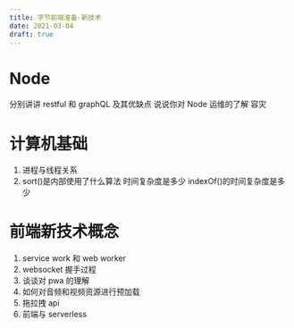 ```yaml
---
title: 字节前端准备-新技术
date: 2021-03-04
draft: true
---
```


# Node

分别讲讲 restful 和 graphQL 及其优缺点
说说你对 Node 运维的了解
容灾

# 计算机基础

1. 进程与线程关系
2. sort()是内部使用了什么算法 时间复杂度是多少 indexOf()的时间复杂度是多少

# 前端新技术概念

1. service work 和 web worker
2. websocket 握手过程
3. 谈谈对 pwa 的理解
4. 如何对音频和视频资源进行预加载
5. 拖拉拽 api
6. 前端与 serverless
